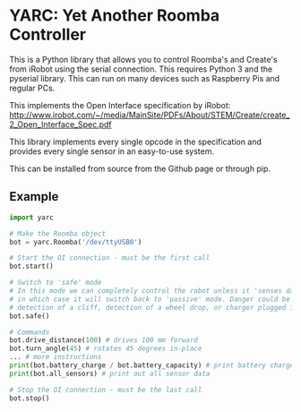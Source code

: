 YARC: Yet Another Roomba Controller
===================================

This is a Python library that allows you to control Roomba's and Create's from iRobot using the serial connection. This requires Python 3 and the pyserial library. This can run on many devices such as Raspberry Pis and regular PCs.

This implements the Open Interface specification by iRobot: http://www.irobot.com/~/media/MainSite/PDFs/About/STEM/Create/create_2_Open_Interface_Spec.pdf

This library implements every single opcode in the specification and provides every single sensor in an easy-to-use system.

This can be installed from source from the Github page or through pip.


Example
-------

```python
import yarc

# Make the Roomba object
bot = yarc.Roomba('/dev/ttyUSB0')

# Start the OI connection - must be the first call
bot.start()

# Switch to 'safe' mode
# In this mode we can completely control the robot unless it 'senses danger'
# in which case it will switch back to 'passive' mode. Danger could be
# detection of a cliff, detection of a wheel drop, or charger plugged in.
bot.safe()

# Commands
bot.drive_distance(100) # drives 100 mm forward
bot.turn_angle(45) # rotates 45 degrees in-place
... # more instructions
print(bot.battery_charge / bot.battery_capacity) # print battery charge percent
print(bot.all_sensors) # print out all sensor data

# Stop the OI connection - must be the last call
bot.stop()
```

